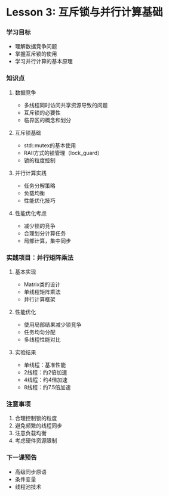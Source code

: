 # Lesson 3: 互斥锁与并行计算基础

### 学习目标
- 理解数据竞争问题
- 掌握互斥锁的使用
- 学习并行计算的基本原理

### 知识点
1. 数据竞争
   - 多线程同时访问共享资源导致的问题
   - 互斥锁的必要性
   - 临界区的概念和划分

2. 互斥锁基础
   - std::mutex的基本使用
   - RAII方式的锁管理（lock_guard）
   - 锁的粒度控制

3. 并行计算实践
   - 任务分解策略
   - 负载均衡
   - 性能优化技巧

4. 性能优化考虑
   - 减少锁的竞争
   - 合理划分计算任务
   - 局部计算，集中同步

### 实践项目：并行矩阵乘法
1. 基本实现
   - Matrix类的设计
   - 单线程矩阵乘法
   - 并行计算框架

2. 性能优化
   - 使用局部结果减少锁竞争
   - 任务均匀分配
   - 多线程性能对比

3. 实验结果
   - 单线程：基准性能
   - 2线程：约2倍加速
   - 4线程：约4倍加速
   - 8线程：约7.5倍加速

### 注意事项
1. 合理控制锁的粒度
2. 避免频繁的线程同步
3. 注意负载均衡
4. 考虑硬件资源限制

### 下一课预告
- 高级同步原语
- 条件变量
- 线程池技术 